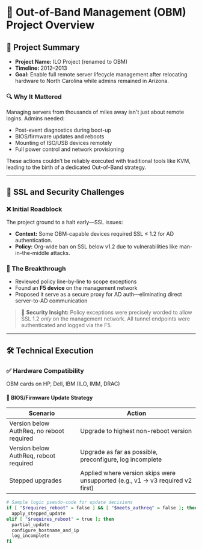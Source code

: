# 🚀 Out-of-Band Management (OBM) Project Overview

## 📌 Project Summary
- **Project Name:** ILO Project (renamed to OBM)
- **Timeline:** 2012–2013
- **Goal:** Enable full remote server lifecycle management after relocating hardware to North Carolina while admins remained in Arizona.

### 🔍 Why It Mattered
Managing servers from thousands of miles away isn't just about remote logins. Admins needed:
- Post-event diagnostics during boot-up
- BIOS/firmware updates and reboots
- Mounting of ISO/USB devices remotely
- Full power control and network provisioning

These actions couldn’t be reliably executed with traditional tools like KVM, leading to the birth of a dedicated Out-of-Band strategy.

---

## 🔐 SSL and Security Challenges

### ❌ Initial Roadblock
The project ground to a halt early—SSL issues:
- **Context:** Some OBM-capable devices required SSL ≤ 1.2 for AD authentication.
- **Policy:** Org-wide ban on SSL below v1.2 due to vulnerabilities like man-in-the-middle attacks.

### 🧠 The Breakthrough
- Reviewed policy line-by-line to scope exceptions
- Found an **F5 device** on the management network
- Proposed it serve as a secure proxy for AD auth—eliminating direct server-to-AD communication

> 📎 **Security Insight:**
> Policy exceptions were precisely worded to allow SSL 1.2 *only* on the management network. All tunnel endpoints were authenticated and logged via the F5.

---

## 🛠️ Technical Execution

### ✅ Hardware Compatibility
OBM cards on HP, Dell, IBM (ILO, IMM, DRAC)

#### 🔁 BIOS/Firmware Update Strategy
| Scenario | Action |
|---------|--------|
| Version below AuthReq, no reboot required | Upgrade to highest non-reboot version |
| Version below AuthReq, reboot required | Upgrade as far as possible, preconfigure, log incomplete |
| Stepped upgrades | Applied where version skips were unsupported (e.g., v1 → v3 required v2 first) |

```bash
# Sample logic pseudo-code for update decisions
if [ "$requires_reboot" = false ] && [ "$meets_authreq" = false ]; then
  apply_stepped_update
elif [ "$requires_reboot" = true ]; then
  partial_update
  configure_hostname_and_ip
  log_incomplete
fi
